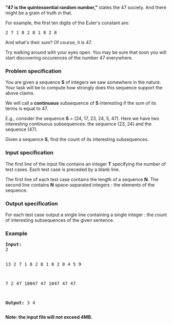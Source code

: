 <p><b>"47 is the quintessential random number,"</b> states the 47 society. And there might be a grain of truth in that.</p>

<p>For example, the first ten digits of the Euler's constant are:</p>
<pre>2 7 1 8 2 8 1 8 2 8
</pre>
<p>And what's their sum? Of course, it is 47.</p>

<p>Try walking around with your eyes open. You may be sure that soon you will start discovering occurences of the number 47 everywhere.</p>

<h3>Problem specification</h3>
<p>You are given a sequence <b>S</b> of integers we saw somewhere in the nature. Your task will be to compute how strongly does this sequence support the above claims. </p>

<p>We will call a <b>continuous</b> subsequence of <b>S</b> interesting if the sum of its terms is equal to 47. </p>

<p>E.g., consider the sequence <b>S</b> = (24, 17, 23, 24, 5, 47). Here we have two interesting continuous subsequences: the sequence (23, 24) and the sequence (47). </p>

<p>Given a sequence <b>S</b>, find the count of its interesting subsequences. </p>

<h3>Input specification</h3>
<p>The first line of the input file contains an integer <b>T</b> specifying the number of test cases. Each test case is preceded by a blank line. </p>

<p>The first line of each test case contains the length of a sequence <b>N</b>. The second line contains <b>N</b> space-separated integers : the elements of the sequence. </p>

<h3>Output specification</h3>
<p>For each test case output a single line containing a single integer : the count of interesting subsequences of the given sentence. </p>

<h3>Example</h3>
<pre><b>Input:</b>
2

13
2 7 1 8 2 8 1 8 2 8 4 5 9

7
2 47 10047 47 1047 47 47

<b>Output:</b>
3
4
</pre>
<b>Note: the input file will not exceed 4MB.</b>